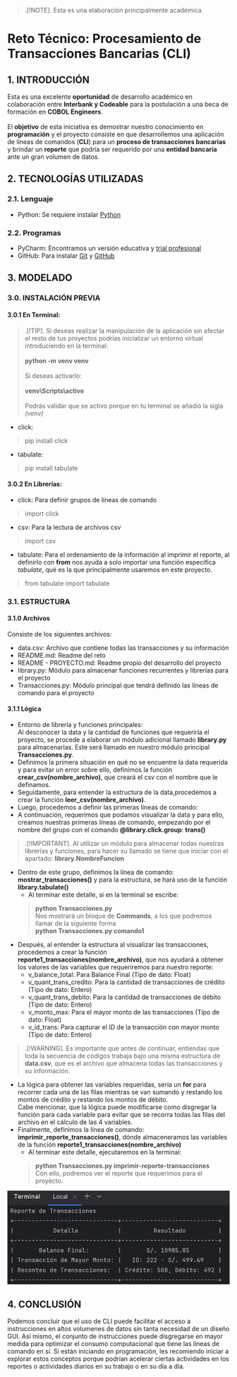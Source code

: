 > .[!NOTE].
> Esta es una elaboración principalmente académica

# Reto Técnico: Procesamiento de Transacciones Bancarias (CLI)

## 1. INTRODUCCIÓN
Esta es una excelente **oportunidad** de desarrollo académico en colaboración entre **Interbank y Codeable** para la postulación a una beca de formación en **COBOL Engineers**.<br> <br>
El **objetivo** de esta iniciativa es demostrar nuestro conocimiento en **programación** y el proyecto consiste en que desarrollemos una aplicación de líneas de comandos (**CLI**) para un **proceso de transacciones bancarias** y brindar un **reporte** que podría ser requerido por una **entidad bancaría** ante un gran volumen de datos.

## 2. TECNOLOGÍAS UTILIZADAS
### 2.1. Lenguaje
- Python: Se requiere instalar [Python](https://www.python.org/downloads/)

### 2.2. Programas
- PyCharm: Encontramos un versión educativa y [trial profesional](https://www.jetbrains.com/es-es/pycharm/download/?section=windows)
- GitHub: Para instalar [Git](https://git-scm.com/) y [GitHub](https://desktop.github.com/download/)

## 3. MODELADO
### 3.0. INSTALACIÓN PREVIA
#### 3.0.1 En Terminal:
>.[!TIP].
> Si deseas realizar la manipulación de la aplicación sin afectar el resto de tus proyectos podrías inicializar un entorno virtual introduciendo en la terminal:<br><br>
> **python -m venv venv**<br><br> 
> Si deseas activarlo:<br><br>
> **venv\Scripts\active** <br><br>
> Podrás validar que se activo porque en tu terminal se añadió la sigla *(venv)*

- click:
>pip install click
- tabulate:
>pip install tabulate

#### 3.0.2 En Librerías:
- click: Para definir grupos de líneas de comando
> import click
- csv: Para la lectura de archivos csv
> import csv
- tabulate: Para el ordenamiento de la información al imprimir el reporte, al definirlo con **from** nos ayuda a solo importar una función específica *tabulate*, qué es la que principalmente usaremos en este proyecto.
> from tabulate import tabulate

### 3.1. ESTRUCTURA
#### 3.1.0 Archivos
Consiste de los siguientes archivos:
- data.csv: Archivo que contiene todas las transacciones y su información
- README.md: Readme del reto
- README - PROYECTO.md: Readme propio del desarrollo del proyecto
- library.py: Módulo para almacenar funciones recurrentes y librerias para el proyecto
- Transacciones.py: Módulo principal que tendrá definido las líneas de comando para el proyecto

#### 3.1.1 Lógica
- Entorno de librería y funciones principales:<br>
Al desconocer la data y la cantidad de funciones que requeriría el proyecto, se procede a elaborar un módulo adicional llamado **library.py** para almacenarlas. Este será llamado en nuestro módulo principal **Transacciones.py**.
- Definimos la primera situación en qué no se encuentre la data requerida y para evitar un error sobre ello, definimos la función **crear_csv(nombre_archivo)**, que creará el csv con el nombre que le definamos.
- Seguidamente, para entender la estructura de la data,procedemos a crear la función **leer_csv(nombre_archivo)**.
- Luego, procedemos a definir las primeras líneas de comando:
- A continuación, requerimos que podamos visualizar la data y para ello, creamos nuestras primeras líneas de comando, empezando por el nombre del grupo con el comando **@library.click.group**: **trans()**

> .[!IMPORTANT].
> Al utilizar un módulo para almacenar todas nuestras librerías y funciones, para hacer su llamado se tiene que iniciar con el apartado: **library.__NombreFuncion__**
- Dentro de este grupo, definimos la línea de comando: **mostrar_transacciones()** y para la estructura, se hará uso de la función **library.tabulate()**
  - Al terminar este detalle, si en la terminal se escribe: 
  > **python Transacciones.py** <br>
    Nos mostrará un bloque de **Commands**, a los que podremos llamar de la siguiente forma <br>
    **python Transacciones.py comando1**
- Después, al entender la estructura al visualizar las transacciones, procedemos a crear la función **reporte1_transacciones(nombre_archivo)**, que nos ayudará a obtener los valores de las variables que requeriremos para nuestro reporte:
  - v_balance_total: Para Balance Final (Tipo de dato: Float)
  - v_quant_trans_credito: Para la cantidad de transacciones de crédito (Tipo de dato: Entero)
  - v_quant_trans_debito: Para la cantidad de transacciones de débito (Tipo de dato: Entero)
  - v_monto_max: Para el mayor monto de las transacciones (Tipo de dato: Float)
  - v_id_trans: Para capturar el *ID* de la transacción con mayor monto (Tipo de dato: Entero)

> .[!WARNING].
> Es importante que antes de continuar, entiendas que toda la secuencia de códigos trabaja bajo una misma estructura de **data.csv**, que es el archivo que almacena todas las transacciones y su información.

- La lógica para obtener las variables requeridas, sería un **for** para recorrer cada una de las filas mientras se van sumando y restando los montos de crédito y restando los montos de débito. <br> Cabe mencionar, que la lógica puede modificarse como disgregar la función para cada variable para evitar que se recorra todas las filas del archivo en el cálculo de las 4 variables.
- Finalmente, definimos la línea de comando: **imprimir_reporte_transacciones()**, dónde almaceneramos las variables de la función **reporte1_transacciones(nombre_archivo)**
  - Al terminar este detalle, ejecutaremos en la terminal: 
  > **python Transacciones.py imprimir-reporte-transacciones** <br>
    Con ello, podremos ver el reporte que requerimos para el proyecto.

![Reporte Final](Reporte%20Final.png)

## 4. CONCLUSIÓN
Podemos concluir que el uso de CLI puede facilitar el acceso a instrucciones en altos volumenes de datos sin tanta necesidad de un diseño GUI.
Así mismo, el conjunto de instrucciones puede disgregarse en mayor medida para optimizar el consumo computacional que tiene las líneas de comando en sí.
Si están iniciando en programación, les recomiendo iniciar a explorar estos conceptos porque podrían acelerar ciertas actividades en los reportes o actividades diarios en su trabajo o en su día a día.